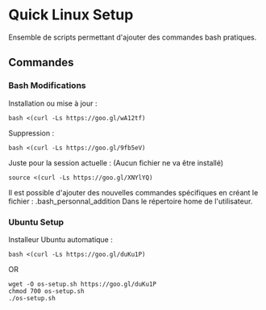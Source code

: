 # Quick Linux Setup
Ensemble de scripts permettant d'ajouter des commandes bash pratiques.

Commandes
--------

### Bash Modifications

Installation ou mise à jour :

    bash <(curl -Ls https://goo.gl/wA12tf)

Suppression :

    bash <(curl -Ls https://goo.gl/9fb5eV)

Juste pour la session actuelle : (Aucun fichier ne va être installé)

    source <(curl -Ls https://goo.gl/XNYlYQ)

Il est possible d'ajouter des nouvelles commandes spécifiques en créant le fichier : .bash_personnal_addition
Dans le répertoire home de l'utilisateur.

### Ubuntu Setup

Installeur Ubuntu automatique :

    bash <(curl -Ls https://goo.gl/duKu1P)

OR

    wget -O os-setup.sh https://goo.gl/duKu1P
    chmod 700 os-setup.sh
    ./os-setup.sh
